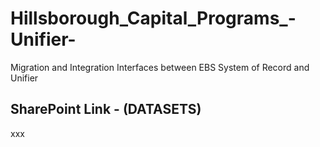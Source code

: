 # Hillsborough_Capital_Programs_-Unifier-
Migration and Integration Interfaces between EBS System of Record and Unifier

## SharePoint Link - (DATASETS)

xxx